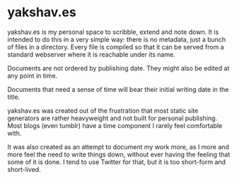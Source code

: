 # yakshav.es

yakshav.es is my personal space to scribble, extend and note down. It is intended to do this in a very simple way: there is no metadata, just a bunch of files in a directory. Every file is compiled so that it can be served from a standard webserver where it is reachable under its name.

Documents are not ordered by publishing date. They might also be edited at any point in time.

Documents that need a sense of time will bear their initial writing date in the title.

yakshav.es was created out of the frustration that most static site generators are rather heavyweight and not built for personal publishing. Most blogs (even tumblr) have a time component I rarely feel comfortable with.

It was also created as an attempt to document my work more, as I more and more feel the need to write things down, without ever having the feeling that some of it is done. I tend to use Twitter for that, but it is too short-form and short-lived.
